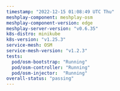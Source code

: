 ```yaml
---
timestamp: "2022-12-15 01:08:49 UTC Thu"
meshplay-component: meshplay-osm
meshplay-component-version: edge
meshplay-server-version: "v0.6.35"
k8s-distro: minikube
k8s-version: "v1.25.3"
service-mesh: OSM
service-mesh-version: "v1.2.3"
tests:
  pod/osm-bootstrap: "Running"
  pod/osm-controller: "Running"
  pod/osm-injector:  "Running"
overall-status: "passing"
---
```

